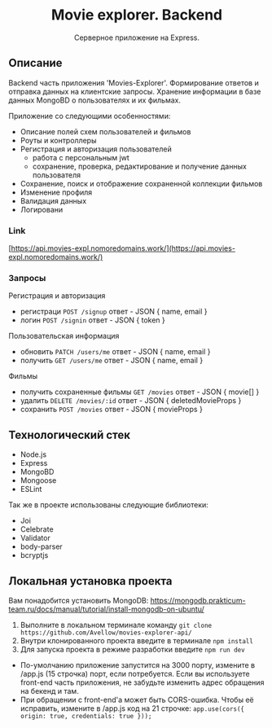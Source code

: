 <h1 align="center"> Movie explorer. Backend </h1>

<p align="center" >Серверное приложение на Express. </p>


## Описание
Backend часть приложения 'Movies-Explorer'. Формирование ответов и отправка данных на клиентские запросы. Хранение информации в базе данных MongoBD о пользователях и их фильмах.

Приложение со следующими особенностями: 
 - Описание полей схем пользователей и фильмов
 - Роуты и контроллеры
 - Регистрация и авторизация пользователей
    - работа с персональным jwt
    - сохранение, проверка, редактирование и получение данных пользователя
 - Сохранение, поиск и отображение сохраненной коллекции фильмов 
 - Изменение профиля
 - Валидация данных
 - Логировани

### Link
[https://api.movies-expl.nomoredomains.work/](https://api.movies-expl.nomoredomains.work/)

### Запросы
Регистрация и авторизация
- регистраци `POST /signup` ответ - JSON { name, email }
- логин `POST /signin` ответ - JSON { token }

Пользовательская информация
- обновить `PATCH /users/me` ответ - JSON { name, email }
- получить `GET /users/me` ответ - JSON { name, email }

Фильмы
- получить сохраненные фильмы `GET /movies` ответ - JSON { movie[] }
- удалить `DELETE /movies/:id` ответ - JSON { deletedMovieProps }
- сохранить `POST /movies` ответ - JSON { movieProps }


## Технологический стек

- Node.js
- Express
- MongoBD
- Mongoose
- ESLint

Так же в проекте использованы следующие библиотеки:
- Joi
- Celebrate
- Validator
- body-parser
- bcryptjs

## Локальная установка проекта
Вам понадобится установить MongoDB: https://mongodb.prakticum-team.ru/docs/manual/tutorial/install-mongodb-on-ubuntu/

1) Выполните в локальном терминале команду `git clone https://github.com/Avellow/movies-explorer-api/`
2) Внутри клонированного проекта введите в терминале `npm install`
3) Для запуска проекта в режиме разработки введите `npm run dev`

* По-умолчанию приложение запустится на 3000 порту, измените в /app.js (15 строчка) порт, если потребуется. Если вы используете front-end часть приложения,
не забудьте изменить адрес обращения на бекенд и там.
* При обращении с front-end'а может быть CORS-ошибка. Чтобы её исправить, измените в /app.js код на 21 строчке:
`app.use(cors({ origin: true, credentials: true }));`
